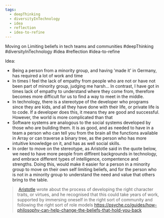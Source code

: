 ```yaml
---
tags:
  - deepThinking
  - diversityInTechnology
  - idea
  - reflection
  - idea-to-refine
---
```

Moving on Limiting beliefs in tech teams and communities
#deepThinking #diversityInTechnology #idea #reflection 
#idea-to-refine 


Idea:
- Being a person from a minority group, and having 'made it' in Germany, has required a lot of work and time
- In times I feel the lack of empathy from people who are not or have not been part of minority group, judging me harsh... In contrast, I have got in times lack of empathy to understand where they come from, therefore becomes more difficult for us to find a way to meet in the middle.
- In technology, there is a stereotype of the developer who programs since they are kids, and all they have done with their life, or private life is to code. If a developer does this, it means they are good and successful. However, the world is more complicated than that
- Software systems are analogous to the social systems developed by those who are building them. It is as good, and as needed to have in a team a person who can tell you from the brain all the functions available in Array or can traverse a binary tree, as the person who has more intuitive knowledge on it, and has as well social skills.
- In order to move on the stereotype, as Aristotle said in the quote below, we need to have more people from diffirent backgrounds in technology, and embrace different types of intelligence, compentence and strengths. Doing this, would make it easier for a person in a minority group to move on their own self limiting beliefs, and for the person who is not in a minority group to understand the need and value that others bring to the table.


> [Aristotle](https://aeon.co/essays/what-can-aristotle-teach-us-about-the-routes-to-happiness) wrote about the process of developing the right character traits, or virtues, and he recognised that this could take years of work, supported by immersing oneself in the right sort of community and following the right sort of role models
https://psyche.co/guides/how-philosophy-can-help-change-the-beliefs-that-hold-you-back



